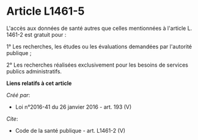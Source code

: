 # Article L1461-5

L'accès aux données de santé autres que celles mentionnées à l'article L. 1461-2 est gratuit pour :

1° Les recherches, les études ou les évaluations demandées par l'autorité publique ;

2° Les recherches réalisées exclusivement pour les besoins de services publics administratifs.

**Liens relatifs à cet article**

_Créé par_:

  - Loi n°2016-41 du 26 janvier 2016 - art. 193 (V)

_Cite_:

  - Code de la santé publique - art. L1461-2 (V)
